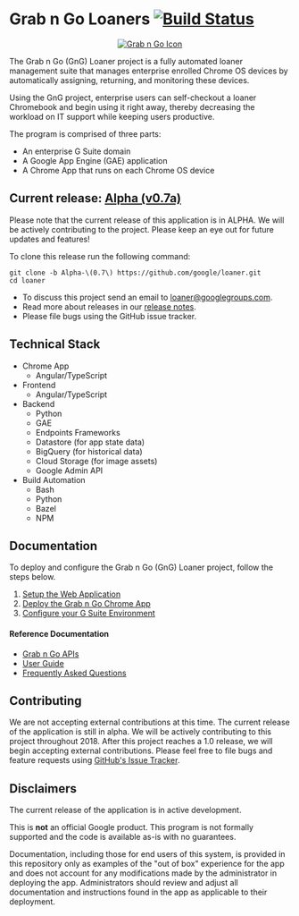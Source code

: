 <!-- mdformat off(GitHub header) -->
Grab n Go Loaners
[![Build Status](https://travis-ci.org/google/loaner.svg?branch=master)](https://travis-ci.org/google/loaner)
======
<!-- mdformat on -->

<p align="center">
  <a href="#grabngo--">
    <img src="https://storage.googleapis.com/gngloaners/gnglogo.png" alt="Grab n Go Icon" />
  </a>
</p>

The Grab n Go (GnG) Loaner project is a fully automated loaner management suite
that manages enterprise enrolled Chrome OS devices by automatically assigning,
returning, and monitoring these devices.

Using the GnG project, enterprise users can self-checkout a loaner Chromebook
and begin using it right away, thereby decreasing the workload on IT support
while keeping users productive.

The program is comprised of three parts:

*   An enterprise G Suite domain
*   A Google App Engine (GAE) application
*   A Chrome App that runs on each Chrome OS device

## Current release: [Alpha (v0.7a)](https://github.com/google/loaner/tree/Alpha-(0.7))

Please note that the current release of this application is in ALPHA.
We will be actively contributing to the project. Please keep an eye out for
future updates and features!

To clone this release run the following command:

```
git clone -b Alpha-\(0.7\) https://github.com/google/loaner.git
cd loaner
```

* To discuss this project send an email to loaner@googlegroups.com.
* Read more about releases in our [release notes](docs/release_notes.md).
* Please file bugs using the GitHub issue tracker.

## Technical Stack

*   Chrome App
    -   Angular/TypeScript
*   Frontend
    -   Angular/TypeScript
*   Backend
    -   Python
    -   GAE
    -   Endpoints Frameworks
    -   Datastore (for app state data)
    -   BigQuery (for historical data)
    -   Cloud Storage (for image assets)
    -   Google Admin API
*   Build Automation
    -   Bash
    -   Python
    -   Bazel
    -   NPM

## Documentation

To deploy and configure the Grab n Go (GnG) Loaner project, follow the steps
below.

1.  [Setup the Web
    Application](docs/setup_guide.md)
1.  [Deploy the Grab n Go Chrome
    App](docs/deploy_chrome_app.md)
1.  [Configure your G Suite
    Environment](docs/gsuite_config.md)

#### Reference Documentation

-   [Grab n Go APIs](docs/gng_apis.md)
-   [User Guide](docs/user_guide.md)
-   [Frequently Asked
    Questions](docs/faq.md)

## Contributing

We are not accepting external contributions at this time. The current release of
the application is still in alpha. We will be actively contributing to this
project throughout 2018. After this project reaches a 1.0 release, we will begin
accepting external contributions. Please feel free to file bugs and feature
requests using [GitHub's Issue
Tracker](https://github.com/google/loaner/issues).

## Disclaimers

The current release of the application is in active development.

This is **not** an official Google product. This program is not formally
supported and the code is available as-is with no guarantees.

Documentation, including those for end users of this system, is provided in this
repository only as examples of the "out of box" experience for the app and does
not account for any modifications made by the administrator in deploying the
app. Administrators should review and adjust all documentation and instructions
found in the app as applicable to their deployment.
